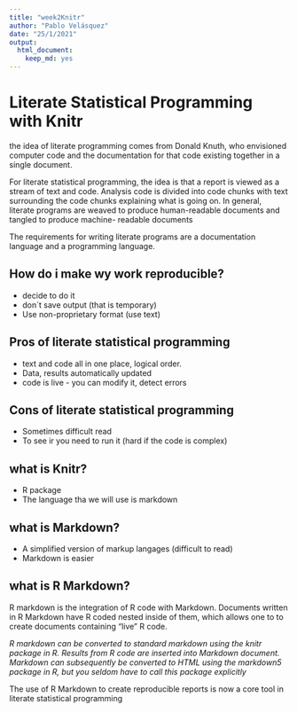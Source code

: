 ```yaml
---
title: "week2Knitr"
author: "Pablo Velásquez"
date: "25/1/2021"
output: 
  html_document: 
    keep_md: yes
---
```


**Literate Statistical Programming with Knitr**    
==================================================

the idea of literate programming comes from Donald Knuth, who envisioned computer code and the documentation for that code existing together in a
single document.

For literate statistical programming, the idea is that a report is viewed as a stream of text and code. Analysis code is divided into code chunks with text surrounding the code chunks explaining what is going on. In general, literate programs are weaved to produce human-readable documents and tangled to produce machine- readable documents

The requirements for writing literate programs are a documentation language and a programming language. 

## How do i make wy work reproducible?

* decide to do it
* don´t save output (that is temporary)
* Use non-proprietary format (use text)

##  Pros of literate statistical programming  

* text and code all in one place, logical order.
* Data, results automatically updated
* code is live - you can modify it, detect errors

## Cons of literate statistical programming

* Sometimes difficult read 
* To see ir you need to run it (hard if the code is complex)

## **what is Knitr?**

* R package
* The language tha we will use is markdown

## **what is Markdown?**

* A simplified version of markup  langages (difficult to read)
* Markdown is easier

## **what is R Markdown?**

R markdown is the integration of R code with Markdown. Documents written in R Markdown have R coded nested inside of them, which allows one to to create documents containing “live” R code. 


*R markdown can be converted to standard markdown using the knitr package in R. Results from R code are inserted into Markdown document. Markdown can subsequently be converted to HTML using the markdown5 package in R, but you seldom have to call this package explicitly*

The use of R Markdown to create reproducible reports is now a core tool in literate statistical programming
